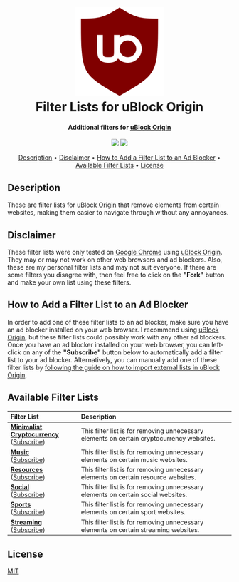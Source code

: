 <h1 align="center">
  <br>
    <img src="https://github.com/MrBukLau/filter-lists-for-ublock-origin/raw/master/images/uBlock%20Origin%20Logo.png" width="200">
  <br>
  Filter Lists for uBlock Origin
  <br>
</h1>

<h4 align="center">
  Additional filters for 
  <a href="https://github.com/gorhill/uBlock" target="_blank">uBlock Origin</a>
</h4>

<p align="center">
  <a href="https://github.com/MrBukLau/filter-lists-for-ublock-origin/blob/master/LICENSE.md"><img src="https://img.shields.io/badge/License-MIT-blue.svg"></a>
  <a href="https://github.com/gorhill/uBlock/wiki/Static-filter-syntax"><img src="https://img.shields.io/badge/Syntax-uBlock Origin Static-red.svg"></a>
</p>

<p align="center">
  <a href="#description">Description</a> •
  <a href="#disclaimer">Disclaimer</a> •
  <a href="#how-to-add-a-filter-list-to-an-ad-blocker">How to Add a Filter List to an Ad Blocker</a> •
  <a href="#available-filter-lists">Available Filter Lists</a> •
  <a href="#license">License</a>
</p>

## Description
These are filter lists for [uBlock Origin](https://github.com/gorhill/uBlock) that remove elements from certain websites, making them easier to navigate through without any annoyances.

## Disclaimer
These filter lists were only tested on [Google Chrome](https://www.google.com/chrome/) using [uBlock Origin](https://chrome.google.com/webstore/detail/ublock-origin/cjpalhdlnbpafiamejdnhcphjbkeiagm). They may or may not work on other web browsers and ad blockers. Also, these are my personal filter lists and may not suit everyone. If there are some filters  you disagree with, then feel free to click on the **"Fork"** button and make your own list using these filters.

## How to Add a Filter List to an Ad Blocker
In order to add one of these filter lists to an ad blocker, make sure you have an ad blocker installed on your web browser. I recommend using [uBlock Origin](https://github.com/gorhill/uBlock), but these filter lists could possibly work with any other ad blockers. Once you have an ad blocker installed on your web browser, you can left-click on any of the **"Subscribe"** button below to automatically add a filter list to your ad blocker. Alternatively, you can manually add one of these filter lists by [following the guide on how to import external lists in uBlock Origin](https://github.com/gorhill/uBlock/wiki/Filter-lists-from-around-the-web).

## Available Filter Lists
| **Filter List**               | **Description**                                                         |
|:------------------------------|:------------------------------------------------------------------------|
| **[Minimalist Cryptocurrency](https://github.com/MrBukLau/filter-lists-for-ublock-origin/blob/master/filter%20lists/minimalistcryptocurrencyfilterlist.txt)** <br> ([Subscribe][Minimalist Cryptocurrency Subscribe]) | This filter list is for removing unnecessary elements on certain cryptocurrency websites.
| **[Music](https://github.com/MrBukLau/filter-lists-for-ublock-origin/blob/master/filter%20lists/musicfilterlist.txt)** <br> ([Subscribe][Music Subscribe]) | This filter list is for removing unnecessary elements on certain music websites.
| **[Resources](https://github.com/MrBukLau/filter-lists-for-ublock-origin/blob/master/filter%20lists/resourcesfilterlist.txt)** <br> ([Subscribe][Resource Subscribe]) | This filter list is for removing unnecessary elements on certain resource websites.
| **[Social](https://github.com/MrBukLau/filter-lists-for-ublock-origin/blob/master/filter%20lists/socialfilterlist.txt)** <br> ([Subscribe][Social Subscribe]) | This filter list is for removing unnecessary elements on certain social websites.
| **[Sports](https://github.com/MrBukLau/filter-lists-for-ublock-origin/blob/master/filter%20lists/sportsfilterlist.txt)** <br> ([Subscribe][Sports Subscribe]) | This filter list is for removing unnecessary elements on certain sport websites.
| **[Streaming](https://github.com/MrBukLau/filter-lists-for-ublock-origin/blob/master/filter%20lists/streamingfilterlist.txt)** <br> ([Subscribe][Streaming Subscribe]) | This filter list is for removing unnecessary elements on certain streaming websites.

<!-- Subscription List -->
[Minimalist Cryptocurrency Subscribe]: https://subscribe.adblockplus.org/?location=https://raw.githubusercontent.com/MrBukLau/filter-lists-for-ublock-origin/master/filter%20lists/minimalistcryptocurrencyfilterlist.txt&title=Minimalist%20Cryptocurrency%20Filter%20List
[Music Subscribe]: https://subscribe.adblockplus.org/?location=https://raw.githubusercontent.com/MrBukLau/filter-lists-for-ublock-origin/master/filter%20lists/musicfilterlist.txt&title=Music%20Filter%20List
[Resource Subscribe]: https://subscribe.adblockplus.org/?location=https://raw.githubusercontent.com/MrBukLau/filter-lists-for-ublock-origin/master/filter%20lists/resourcesfilterlist.txt&title=Resources%20Filter%20List
[Social Subscribe]: https://subscribe.adblockplus.org/?location=https://raw.githubusercontent.com/MrBukLau/filter-lists-for-ublock-origin/master/filter%20lists/socialfilterlist.txt&title=Social%20Filter%20List
[Sports Subscribe]: https://subscribe.adblockplus.org/?location=https://raw.githubusercontent.com/MrBukLau/filter-lists-for-ublock-origin/master/filter%20lists/sportsfilterlist.txt&title=Sports%20Filter%20List
[Streaming Subscribe]: https://subscribe.adblockplus.org/?location=https://raw.githubusercontent.com/MrBukLau/filter-lists-for-ublock-origin/master/filter%20lists/streamingfilterlist.txt&title=Streaming%20Filter%20List

## License
[MIT](https://github.com/MrBukLau/filter-lists-for-ublock-origin/blob/master/LICENSE.md)
